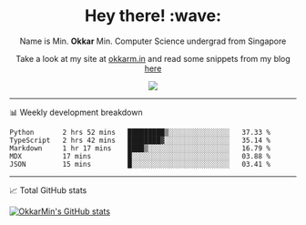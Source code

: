 <h1 align="center"> Hey there! :wave:</h1>

<p align="center">Name is Min. <strong>Okkar</strong> Min. Computer Science undergrad from Singapore</p>

<p align="center">Take a look at my site at <a href="https://okkarm.in" target="_blank">okkarm.in</a> and read some snippets from my blog <a href="https://okkarm.in/blog" target="_blank">here</a></p>

<p align="center">
  <a href="https://okkarm.in/linkedin" target='_blank'>
    <img src="https://img.shields.io/badge/linkedin-%230077B5.svg?&style=for-the-badge&logo=linkedin&logoColor=white" />
  </a>
 </p>

---

📊 Weekly development breakdown

<!--START_SECTION:waka-->
```text
Python       2 hrs 52 mins   █████████▒░░░░░░░░░░░░░░░   37.33 % 
TypeScript   2 hrs 42 mins   ████████▓░░░░░░░░░░░░░░░░   35.14 % 
Markdown     1 hr 17 mins    ████▒░░░░░░░░░░░░░░░░░░░░   16.79 % 
MDX          17 mins         █░░░░░░░░░░░░░░░░░░░░░░░░   03.88 % 
JSON         15 mins         █░░░░░░░░░░░░░░░░░░░░░░░░   03.41 % 
```
<!--END_SECTION:waka-->

---

📈 Total GitHub stats

<p>
  <a href="https://github.com/OkkarMin"><img src="https://github-readme-stats.vercel.app/api?username=OkkarMin&hide_border=true&show_icons=true&theme=graywhite" alt="OkkarMin's GitHub stats"></a>
</p>

